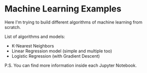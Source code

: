 # Machine Learning Examples

Here I'm trying to build different algorithms of machine learning from scratch.

List of algorithms and models:

 - K-Nearest Neighbors
 - Linear Regression model (simple and multiple too)
 - Logistic Regression (with Gradient Descent)

P.S. You can find more information inside each Jupyter Notebook.